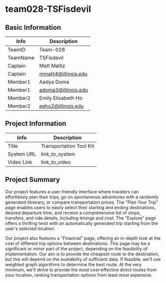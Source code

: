 # team028-TSFisdevil

## Basic Information

|   Info      |        Description     |
| ----------- | ---------------------- |
| TeamID      |        Team-028        |
| TeamName    |       TSFisdevil       |
| Captain     |       Matt Malitz      |
| Captain     | 	mmalit4@illinois.edu | |
| Member1     |       Aadya Doma       |
| Member1     |   adoma3@illinois.edu  |
| Member2     |   Emily Elisabeth Ho   |
| Member2     |   eeho2@illinois.edu   |

## Project Information

|   Info      |        Description     |
| ----------- | ---------------------- |
|  Title      |       Transportation Tool Kit     |
| System URL  |      link_to_system    |
| Video Link  |      link_to_video     |

## Project Summary

Our project features a user-friendly interface where travelers can effortlessly plan their trips, go on spontaneous adventures with a randomly generated itinerary, or compare transportation prices. The "Plan Your Trip" page enables users to easily select their starting and ending destinations, desired departure time, and receive a comprehensive list of stops, transfers, and ride details, including timings and cost. The "Explore" page offers a thrilling twist with an automatically generated trip starting from the user's selected location.

Our project also features a "Financial" page, offering an in-depth look at the cost of different trip options between destinations. This page may be a significant or minor part of the project, depending on the feasibility of implementation. Our aim is to provide the cheapest route to the destination, but this will depend on the availability of sufficient data. If feasible, we'll use weighted graph algorithms to determine the best route. At the very minimum, we'll strive to provide the most cost-effective direct routes from your location, ranking transportation options from least most expensive.


